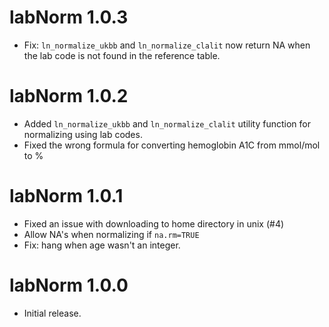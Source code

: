 # labNorm 1.0.3

* Fix: `ln_normalize_ukbb` and `ln_normalize_clalit` now return NA when the lab code is not found in the reference table.

# labNorm 1.0.2

* Added `ln_normalize_ukbb` and `ln_normalize_clalit` utility function for normalizing using lab codes. 
* Fixed the wrong formula for converting hemoglobin A1C from mmol/mol to % 

# labNorm 1.0.1

* Fixed an issue with downloading to home directory in unix (#4)
* Allow NA's when normalizing if `na.rm=TRUE`
* Fix: hang when age wasn't an integer. 

# labNorm 1.0.0

* Initial release.
